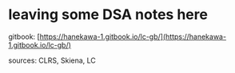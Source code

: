 # leaving some DSA notes here

gitbook: [https://hanekawa-1.gitbook.io/lc-gb/](https://hanekawa-1.gitbook.io/lc-gb/)

sources: CLRS, Skiena, LC

